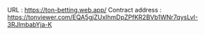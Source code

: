 URL : https://ton-betting.web.app/
Contract address : https://tonviewer.com/EQA5gjZUxIhmDpZPfKR2BVb1WNr7qysLvI-3RJlmbabYja-K
